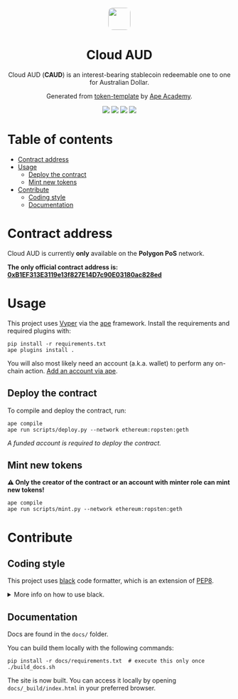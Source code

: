 <div align="center">
  <img src="https://github.com/CloudfloatAU/cloud-aud/raw/main/cloudfloat.png" style="height: 50px; width: 50px; border-radius: 10px; margin-top: 20px;">
  <h1>Cloud AUD</h1>
  <p>Cloud AUD (<b>CAUD</b>) is an interest-bearing stablecoin redeemable one to one for Australian Dollar.</p>
  <p>Generated from <a href="https://github.com/ApeAcademy/token-template">token-template</a> by <a href="https://academy.apeworx.io">Ape Academy</a>.</p>
</div>

<div align="center">
  <a href="https://github.com/psf/black"><img src="https://img.shields.io/badge/code%20style-black-000000.svg"></a>
  <a href="https://github.com/CloudfloatAU/cloud-aud/actions/workflows/lint.yml"><img src="https://github.com/CloudfloatAU/cloud-aud/actions/workflows/lint.yml/badge.svg"></a>
  <a href="https://github.com/CloudfloatAU/cloud-aud/actions/workflows/test.yaml"><img src="https://github.com/CloudfloatAU/cloud-aud/actions/workflows/test.yaml/badge.svg"></a>
  <a href="https://github.com/CloudfloatAU/cloud-aud/actions/workflows/docs.yml"><img src="https://github.com/CloudfloatAU/cloud-aud/actions/workflows/docs.yml/badge.svg"></a>
</div>

# Table of contents

- [Contract address](#contract-address)
- [Usage](#usage)
  - [Deploy the contract](#deploy-the-contract)
  - [Mint new tokens](#mint-new-tokens)
- [Contribute](#contribute)
  - [Coding style](#coding-style)
  - [Documentation](#documentation)

# Contract address

Cloud AUD is currently **only** available on the **Polygon PoS** network.

**The only official contract address is: [0xB1EF313E3119e13f827E14D7c90E03180ac828ed](https://polygonscan.com/token/0xb1ef313e3119e13f827e14d7c90e03180ac828ed)**

# Usage

This project uses [Vyper](https://vyper.readthedocs.io/en/stable/) via the
[ape](https://github.com/apeWorX/ape) framework. Install the requirements and required
plugins with:

```shell
pip install -r requirements.txt
ape plugins install .
```

You will also most likely need an account (a.k.a. wallet) to perform any on-chain
action.
[Add an account via ape](https://docs.apeworx.io/ape/stable/userguides/accounts.html).

## Deploy the contract

To compile and deploy the contract, run:

```shell
ape compile
ape run scripts/deploy.py --network ethereum:ropsten:geth
```

_A funded account is required to deploy the contract._

## Mint new tokens

**⚠️ Only the creator of the contract or an account with minter role can mint new
tokens!**

```shell
ape compile
ape run scripts/mint.py --network ethereum:ropsten:geth
```

# Contribute

## Coding style

This project uses [black](https://github.com/psf/black) code formatter, which is an
extension of [PEP8](https://peps.python.org/pep-0008/).

<details>
<summary>More info on how to use black.</summary>

```shell
# To automatically format your code, do the following:
# install black if you haven't already
pip install black

# format every Python file in the current working directory
black .

# or format a single file
black file.py
```

</details>

## Documentation

Docs are found in the `docs/` folder.

You can build them locally with the following commands:

```shell
pip install -r docs/requirements.txt  # execute this only once
./build_docs.sh
```

The site is now built. You can access it locally by opening `docs/_build/index.html` in
your preferred browser.
